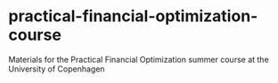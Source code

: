 # practical-financial-optimization-course
Materials for the Practical Financial Optimization summer course at the University of Copenhagen
